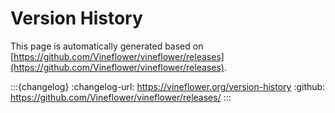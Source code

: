 # Version History
This page is automatically generated based on [https://github.com/Vineflower/vineflower/releases](https://github.com/Vineflower/vineflower/releases).

:::{changelog}
:changelog-url: https://vineflower.org/version-history
:github: https://github.com/Vineflower/vineflower/releases/
:::
